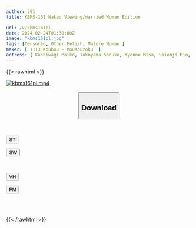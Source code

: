 ```yaml
---
author: j91
title: KBMS-161 Naked Viewing/married Woman Edition

url: /v/kbms161pl
date: 2024-02-24T01:30:00Z
image: "kbms161pl.jpg"
tags: [Censored, Other Fetish, Mature Woman	]
maker: [ 1113 Koubou - Mousouzoku  ]
actress: [ Kashiwagi Maiko, Tokuyama Shouko, Kyouno Misa, Saionji Mio, Toyonaga Emi]
---
```



{{< rawhtml >}}

<div class="video" data-videoid="Xol3Y1qqzrIDagV">
    <a href="javascript:;">
        <img src="/v/kbms161pl/kbms161pl.jpg" width="WIDTH" height="HEIGHT" alt="kbms161pl.mp4" loading="lazy">
    </a>
</div>

<script type="text/javascript" src="https://j91.asia/asset/on-demand-st.js"></script>

<br>
  <link rel="stylesheet" href="https://j91.asia/asset/bs5.css">
  
  <center>
  <button class="btn btn-primary" type="button" data-bs-toggle="collapse" data-bs-target=".multi-collapse" aria-expanded="false" aria-controls="multiCollapseExample1 multiCollapseExample2"><h2>Download</h2></button></center>
</p>
<div class="row">
  <div class="col">
    <div class="collapse multi-collapse" id="multiCollapseExample1">
      <div class="card card-body">
	      	      <br>
<div class="buttons">  
<p><a href="https://streamtape.to/v/Xol3Y1qqzrIDagV" target="_blank"><button class="btn-hover color-3"><i class="fa fa-download"></i> ST</button></a></p>
<p><a href="https://cdnwish.com/d9oy8ww3phak" target="_blank"><button class="btn-hover color-2"><i class="fa fa-download"></i> SW</button></a></p></div>
    </div>
  </div>
</div>
  <div class="col">
    <div class="collapse multi-collapse" id="multiCollapseExample2">
      <div class="card card-body">
	      <br>
<div class="buttons">
<p><a href="https://vidhidepro.com/f/30ex77pep0mu"><button class="btn-hover color-9"><i class="fa fa-download"></i> VH</button></a></p>
<p><a href="https://filemoon.sx/d/ivr6bisx7a0c"><button class="btn-hover color-8"><i class="fa fa-download"></i> FM</button></a></p></div>
<br><br>
      </div>
    </div>
  </div>
</div>

{{< /rawhtml >}}